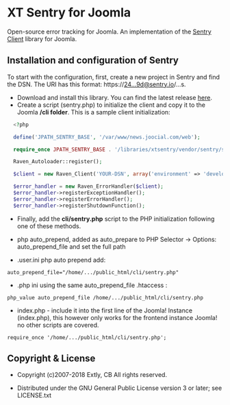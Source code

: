 # XT Sentry for Joomla

Open-source error tracking for Joomla. An implementation of the [Sentry Client](https://github.com/getsentry/sentry-php) library for Joomla.

## Installation and configuration of Sentry

To start with the configuration, first, create a new project in Sentry and find the DSN. The URI has this format: https://24...9d@sentry.io/...s.

- Download and install this library. You can find the latest release [here](https://github.com/anibalsanchez/XT-Sentry-for-Joomla/releases).
- Create a script (sentry.php) to initialize the client and copy it to the Joomla **/cli folder**. This is a sample client initialization:

```php
  <?php

  define('JPATH_SENTRY_BASE', '/var/www/news.joocial.com/web');

  require_once JPATH_SENTRY_BASE . '/libraries/xtsentry/vendor/sentry/sentry/lib/Raven/Autoloader.php';

  Raven_Autoloader::register();

  $client = new Raven_Client('YOUR-DSN', array('environment' => 'development'));

  $error_handler = new Raven_ErrorHandler($client);
  $error_handler->registerExceptionHandler();
  $error_handler->registerErrorHandler();
  $error_handler->registerShutdownFunction();
```

- Finally, add the **cli/sentry.php** script to the PHP initialization following one of these methods.

- php auto_prepend, added as auto_prepare to PHP Selector -> Options: auto_prepend_file and set the full path
- .user.ini php auto prepend add: 

```
auto_prepend_file="/home/.../public_html/cli/sentry.php"
```

- .php ini using the same auto_prepend_file .htaccess : 

```
php_value auto_prepend_file /home/.../public_html/cli/sentry.php
```

- index.php - include it into the first line of the Joomla! Instance (index.php), this however only works for the frontend instance Joomla! no other scripts are covered.

```
require_once '/home/.../public_html/cli/sentry.php';
```

## Copyright & License

- Copyright (c)2007-2018 Extly, CB All rights reserved.

- Distributed under the GNU General Public License version 3 or later; see LICENSE.txt
